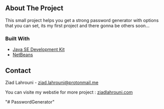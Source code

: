 <!-- ABOUT THE PROJECT -->
## About The Project

This small project helps you get a strong password generator with options that you can set, its my first project and there gonna be others soon...


<!-- Built With -->
### Built With
- [Java SE Development Kit ](https://www.oracle.com/java/technologies/downloads/)
- [NetBeans](https://netbeans.apache.org/)


<!-- CONTACT -->
## Contact

Ziad Lahrouni - ziad.lahrouni@protonmail.me

You can visite my webstie for more project : [ziadlahrouni.com](https://ziadlahrouni.com)

"# PasswordGenerator" 
